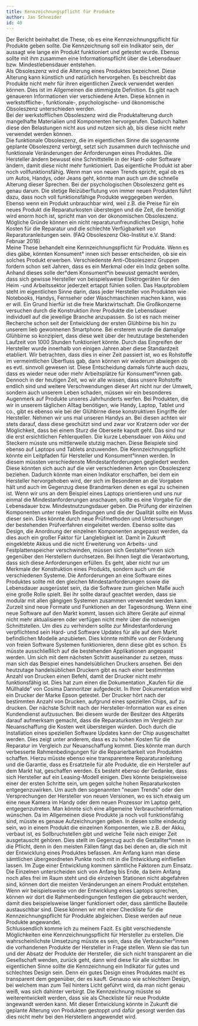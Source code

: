 ```yaml
---
title: Kennzeichnungspflicht für Produkte 
author: Jan Schneider
id: 40
---
```


Der Bericht beinhaltet die These, ob es eine Kennzeichnungspflicht für Produkte geben sollte. Die Kennzeichnung soll ein Indikator sein, der aussagt wie lange ein Produkt funktioniert und getestet wurde. Ebenso sollte mit ihm zusammen eine Informationspflicht über die Lebensdauer bzw. Mindestlebensdauer entstehen.  
Als Obsoleszenz wird die Alterung eines Produktes bezeichnet. Diese Alterung kann künstlich und natürlich hervorgehen. Es beschreibt das Produkte nicht mehr für ihren eigentlichen Zweck verwendet werden können. Dies ist im Allgemeinen die stimmigste Definition. Es gibt nach genaueren Informationen vier verschiedene Arten. Diese können in werkstoffliche-, funktionale-, psychologische- und ökonomische Obsoleszenz unterschieden werden.  
Bei der werkstofflichen Obsoleszenz wird die Produktalterung durch mangelhafte Materialien und Komponenten hervorgerufen. Dadurch halten diese den Belastungen nicht aus und nutzen sich ab, bis diese nicht mehr verwendet werden können.  
Die funktionale Obsoleszenz, die im eigentlichen Sinne die sogenannte geplante Obsoleszenz verbirgt, setzt sich zusammen durch technische und funktionale Veränderungen der Anforderungen eines Produktes.  Die Hersteller ändern bewusst eine Schnittstelle in der Hard- oder Software ändern, damit diese nicht mehr funktioniert. Das eigentliche Produkt ist aber noch vollfunktionsfähig. Wenn man von neuen Trends spricht, egal ob es um Autos, Handys, oder Jeans geht, könnte man auch um die schnelle Alterung dieser Sprechen. Bei der psychologischen Obsoleszenz geht es genau darum. Die stetige Reizüberflutung von immer neuen Produkten führt dazu, dass noch voll funktionsfähige Produkte weggegeben werden.  
Ebenso wenn ein Produkt unbrauchbar wird, weil z.B. die Preise für ein neues Produkt die Reparaturkosten übersteigen und die Zeit, die benötigt wird enorm hoch ist, spricht man von der ökonomischen Obsoleszenz. Mögliche Gründe können ein nicht reparaturunfreundliches Design, hohe Kosten für die Reparatur und die schlechte Verfügbarkeit von Reparaturanleitungen sein. (FAQ Obsoleszenz Öko-Institut e.V. Stand: Februar 2016)  
Meine These behandelt eine Kennzeichnungspflicht für Produkte. Wenn es dies gäbe, könnten Konsument° innen sich besser entscheiden, ob sie ein solches Produkt erwerben. Verschiedenste Anti-Obsoleszenz Gruppen fordern schon seit Jahren, dass es ein Merkmal oder ein Indiz geben sollte. Anhand dieses solle der°dem Konsument°in bewusst gemacht werden, dass sich gewisse Hersteller von beispielsweise Elektrogeräten für den Heim -und Arbeitssektor jederzeit ertappt fühlen sollen. Das Hauptproblem steht im eigentlichen Sinne darin, dass jeder Hersteller von Produkten wie Notebooks, Handys, Fernseher oder Waschmaschinen  machen kann, was er will. Ein Grund hierfür ist die freie Marktwirtschaft. Die Großkonzerne versuchen durch die Konstruktion ihrer Produkte die Lebensdauer individuell auf die jeweilige Branche anzupassen. So ist es nach meiner Recherche schon seit der Entwicklung der ersten Glühbirne bis hin zu unserem lieb gewonnenen Smartphone. Bei ersterem wurde die damalige Glühbirne so konzipiert, dass diese weit über der heutzutage bestehenden Laufzeit von 1000 Stunden funktioniert könnte. Durch das Eingreifen der Hersteller wurde innerhalb von einigen Jahren aber diese Standardzeit etabliert. Wir betrachten, dass dies in einer Zeit passiert ist, wo es Rohstoffe im vermeintlichen Überfluss gab, dann können wir wiederum abwiegen ob es evtl. sinnvoll gewesen ist. Diese Entscheidung damals führte auch dazu, dass es wieder neue oder mehr Arbeitsplätze für Konsument°innen gab. Dennoch in der heutigen Zeit, wo wir alle wissen, dass unsere Rohstoffe endlich sind und weitere Verschwendungen dieser Art nicht nur der Umwelt, sondern auch unserem Leben schaden, müssen wir ein besonderes Augenmerk auf Produkte unseres Jahrhunderts werfen. Bei Produkten, die wir in unserem täglichen Alltag benötigen, wie Handy, Laptop, Tablet und co., gibt es ebenso wie bei der Glühbirne diese konstruktiven Eingriffe der Hersteller. Nehmen wir uns mal unseren Handys an. Bei diesen achten wir stets darauf, dass diese geschützt sind und zwar vor Kratzern oder vor der Möglichkeit, dass bei einem Sturz die Oberseite kaputt geht. Das sind nur die erst ersichtlichen Fehlerquellen. Die kurze Lebensdauer von Akku und Steckern müsste uns mittlerweile stutzig machen. Diese Beispiele sind ebenso auf Laptops und Tablets anzuwenden. Die Kennzeichnungspflicht könnte ein Leitpfaden für Hersteller und Konsument°innen werden. In diesem müssten verschiedenste Mindestanforderungen gegliedert werden. Diese könnten sich auch auf die vier verschiedenen Arten von Obsoleszenz beziehen. Dadurch könnte man einen Indikator erschaffen, bei dem ein Hersteller hervorgehoben wird, der sich im Besonderen an die Vorgaben hält und auch im Gegenzug diese Brandmarken denen es egal zu scheinen ist. Wenn wir uns an dem Beispiel eines Laptops orientieren und uns nur einmal die Mindestanforderungen anschauen, sollte es eine Vorgabe für die Lebensdauer bzw. Mindestnutzungsdauer geben. Die Prüfung der einzelnen Komponenten unter realen Bedingungen und die der Qualität sollte ein Muss dieser sein. Dies könnte durch neue Prüfmethoden und Untersuchungen der bestehenden Prüfverfahren eingeleitet werden. Ebenso sollte das Design, die Anordnung der einzelnen Komponenten angepasst werden, da dies auch ein großer Faktor für Langlebigkeit ist. Damit in Zukunft eingeklebte Akkus und die nicht Erweiterung von Arbeits- und Festplattenspeicher verschwinden, müssen sich Gestalter°innen sich gegenüber den Herstellern durchsetzen. Bei Ihnen liegt die Verantwortung, dass sich diese Anforderungen erfüllen. Es geht, aber nicht nur um Merkmale der Konstruktion eines Produkts, sondern auch um die verschiedenen Systeme. Die Anforderungen an eine Software eines Produktes sollte mit den gleichen Mindestanforderungen sowie die Lebensdauer ausgerüstet sein, da die Software zum gleichen Maße auch eine große Rolle spielt. Bei ihr sollte darauf geachtet werden, dass sie modular mit allen gängigen Systemen zusammen verwendet werden kann. Zurzeit sind neue Formate und Funktionen an der Tagesordnung. Wenn eine neue Software auf den Markt kommt, lassen sich ältere Geräte auf einmal nicht mehr aktualisieren oder verfügen nicht mehr über die notwenigen Schnittstellen. Um dies zu verhindern sollte zur Mindestanforderung verpflichtend sein Hard- und Software Updates für alle auf dem Markt befindlichen Modelle anzubieten. Dies könnte mithilfe von der Förderung von freien Software Systemen funktionieren, denn diese gibt es schon. Es müsste ausschließlich auf die bestehenden Applikationen angepasst werden. Um sich mit dem nächsten Schritt auseinander zu setzen, muss man sich das Beispiel eines handelsüblichen Druckers ansehen. Bei den heutzutage handelsüblichen Druckern gibt es nach einer bestimmten Anzahl von Drucken einen Befehl, damit der Drucker nicht mehr funktionsfähig ist. Dies hat zum einen die Dokumentation „Kaufen für die Müllhalde“ von Cosima Dannoritzer aufgedeckt. In Ihrer Dokumentation wird ein Drucker der Marke Epson getestet. Der Drucker hört nach der bestimmten Anzahl von Drucken, aufgrund eines speziellen Chips, auf zu drucken. Der nächste Schritt nach der Hersteller-Information war es einen Kundendienst aufzusuchen. Bei diesem wurde der Besitzer des Altgeräts darauf aufmerksam gemacht, dass die Reparaturkosten im Vergleich zur Neuanschaffung die Kosten weit übersteigen würden. Doch durch die Installation eines speziellen Software Updates kann der Chip ausgeschaltet werden. Dies zeigt unter anderem, dass es zu hohen Kosten für die Reparatur im Vergleich zur Neuanschaffung kommt. Dies könnte man durch verbesserte Rahmenbedingungen für die Reparierbarkeit von Produkten schaffen. Hierzu müsste ebenso eine transparentere Reparaturanleitung und die Garantie, dass es Ersatzteile für alle Produkte, die ein Hersteller auf dem Markt hat, geschaffen werden. Es besteht ebenso der Gedanke, dass sich Hersteller auf ein Leasing-Modell einigen. Dies könnte beispielsweise einer der ersten Schritte sein, um gegen solche hohen Reparaturkosten entgegenzuwirken. Um auch den sogenannten "neuen Trends" oder den Versprechungen der Hersteller von neuen Versionen, wo es sich etwaig um eine neue Kamera im Handy oder dem neuen Prozessor im Laptop geht, entgegenzutreten. Man könnte sich eine allgemeine Verbraucherinformation wünschen. Da im Allgemeinen diese Produkte ja noch voll funktionsfähig sind, müsste es genaue Aufzeichnungen geben. In diesen sollte eindeutig sein, wo in einem Produkt die einzelnen Komponenten, wie z.B. der Akku, verbaut ist, es Sollbruchstellen gibt und welche Teile nach einiger Zeit ausgetauscht gehören. Dies stellt im Gegenzug auch die Gestallter°innen in die Pflicht, denn in den meisten Fällen fängt das bei denen an, die sich mit der Entwicklung eines Produktes befassen. Am Anfang kann man diese sämtlichen übergeordneten Punkte noch mit in die Entwicklung einfließen lassen. Im Zuge einer Entwicklung kommen sämtliche Faktoren zum Einsatz. Die Einzelnen unterscheiden sich von Anfang bis Ende, da beim Anfang noch alles frei im Raum steht und die einzelnen Stationen nicht abgefahren sind, können dort die meisten Veränderungen an einem Produkt entstehen. Wenn wir beispielsweise von der Entwicklung eines Laptops sprechen, können wir dort die Rahmenbedingungen festlegen die gebraucht werden, damit dies beispielsweise länger funktioniert oder, dass sämtliche Bauteile austauschbar sind. Diese können wir mit einer Checkliste für die Kennzeichnungspflicht für Produkte abgleichen. Diese werden auf neue Produkte angewandet.  
Schlussendlich komme ich zu meinem Fazit. Es gibt verschiedenste Möglichkeiten eine Kennzeichnungspflicht für Hersteller zu erstellen. Die wahrscheinlichste Umsetzung müsste es sein, dass die Verbraucher°innen die vorhandenen Produkte der Hersteller in Frage stellen. Wenn sie das tun und der Absatz der Produkte der Hersteller, die sich nicht transparent an die Gesellschaft wenden, zurück geht, dann wird diese für alle sichtbar. Im eigentlichen Sinne sollte die Kennzeichnung ein Indikator für gutes und schlechtes Design sein. Denn ein gutes Design eines Produktes macht es transparent dem gegenüber, der es kauft. Genauso wie schlechtem Design, bei welchem man zum Teil hinters Licht geführt wird, da man nicht genau weiß, was sich dahinter verbirgt. Die Kennzeichnung müsste so weiterentwickelt werden, dass sie als Checkliste für neue Produkte angewandt werden kann. Mit dieser Entwicklung könnte in Zukunft die geplante Alterung von Produkten gestoppt und dafür gesorgt werden das dies nicht mehr bei den Herstellern angewendet wird. 